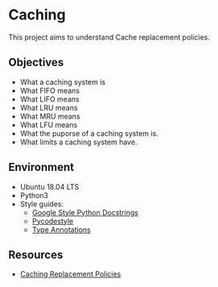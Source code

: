 # Caching
This project aims to understand Cache replacement policies.

## Objectives
- What a caching system is
- What FIFO means
- What LIFO means
- What LRU means
- What MRU means
- What LFU means
- What the puporse of a caching system is.
- What limits a caching system have.

## Environment
 - Ubuntu 18.04 LTS
 - Python3
 - Style guides:
    - [Google Style Python Docstrings](https://sphinxcontrib-napoleon.readthedocs.io/en/latest/example_google.html)
    - [Pycodestyle](https://pycodestyle.pycqa.org/en/latest/intro.html#example-usage-and-output)
    - [Type Annotations](https://mypy.readthedocs.io/en/latest/cheat_sheet_py3.html)

## Resources
- [Caching Replacement Policies](https://en.wikipedia.org/wiki/Cache_replacement_policies#First_In_First_Out_%28FIFO%29)

